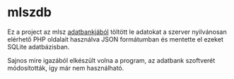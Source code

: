 # mlszdb

Ez a project az mlsz [adatbankjából](http://adatbank.mlsz.hu/) töltött
le adatokat a szerver nyilvánosan elérhető PHP oldalait használva JSON
formátumban és mentette el ezeket SQLite adatbázisban.

Sajnos mire igazából elkészült volna a program, az adatbank szoftverét
módosították, így már nem használható.
